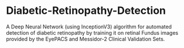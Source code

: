 # Diabetic-Retinopathy-Detection
A Deep Neural Network (using InceptionV3) algorithm for automated detection of diabetic retinopathy by training it on retinal Fundus images provided by the EyePACS and Messidor-2 Clinical Validation Sets.

